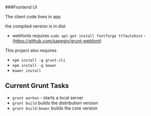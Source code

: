 ###Frontend UI

The client code lives in app

the compiled version is in dist

* webfonts requires `sudo apt-get install fontforge ttfautohint` - (https://github.com/sapegin/grunt-webfont)

This project also requires

* `npm install -g grunt-cli`
* `npm install -g bower`
* `bower install`

## Current Grunt Tasks

* `grunt workon` - starts a local server
* `grunt build` builds the distribution version
* `grunt build:bower` builds the core version
